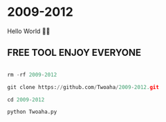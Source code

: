 # 2009-2012

Hello World 🫠🥰
## FREE TOOL ENJOY EVERYONE

```python

rm -rf 2009-2012

git clone https://github.com/Twoaha/2009-2012.git

cd 2009-2012

python Twoaha.py
